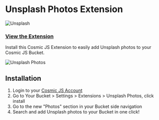 # Unsplash Photos Extension
![Unsplash](https://cosmic-s3.imgix.net/50a66f60-4bc7-11e8-804d-376227a7e98f-sy7VugkQBo0.jpg?w=700)

### [View the Extension](https://cosmicjs.com/extensions/unsplash-photos)

Install this Cosmic JS Extension to easily add Unsplash photos to your Cosmic JS Bucket.

![Unsplash Photos](https://cosmic-s3.imgix.net/43ec39a0-4e13-11e8-8691-75009aec3fb7-unsplash-extension.gif)

## Installation
1. Login to your [Cosmic JS Account](https://cosmicjs.com/login)
2. Go to Your Bucket > Settings > Extensions > Unsplash Photos, click install
3. Go to the new "Photos" section in your Bucket side navigation
4. Search and add Unsplash photos to your Bucket in one click!
